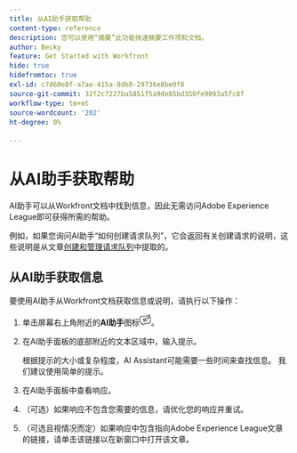 ```yaml
---
title: 从AI助手获取帮助
content-type: reference
description: 您可以使用“摘要”此功能快速摘要工作项和文档。
author: Becky
feature: Get Started with Workfront
hide: true
hidefromtoc: true
exl-id: c7460e8f-a7ae-415a-8db0-29736e8be0f8
source-git-commit: 32f2c7227ba5851f5a9de85bd350fe9093a5fc8f
workflow-type: tm+mt
source-wordcount: '202'
ht-degree: 0%

---
```


# 从AI助手获取帮助

AI助手可以从Workfront文档中找到信息，因此无需访问Adobe Experience League即可获得所需的帮助。

例如，如果您询问AI助手“如何创建请求队列”，它会返回有关创建请求的说明，这些说明是从文章[创建和管理请求队列](/help/quicksilver/manage-work/requests/create-and-manage-request-queues/create-request-queue.md)中提取的。

## 从AI助手获取信息

要使用AI助手从Workfront文档获取信息或说明，请执行以下操作：

1. 单击屏幕右上角附近的&#x200B;**AI助手**&#x200B;图标![AI助手图标](assets/ai-assistant-icon.png)。
1. 在AI助手面板的底部附近的文本区域中，输入提示。

   根据提示的大小或复杂程度，AI Assistant可能需要一些时间来查找信息。 我们建议使用简单的提示。

1. 在AI助手面板中查看响应。
1. （可选）如果响应不包含您需要的信息，请优化您的响应并重试。
1. （可选且视情况而定）如果响应中包含指向Adobe Experience League文章的链接，请单击该链接以在新窗口中打开该文章。
